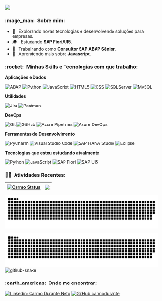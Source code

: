 ![](https://komarev.com/ghpvc/?username=carmodurante&color=006bed)

<h3> :mage_man: &nbsp;Sobre mim: </h3>

- 🤔 &nbsp; Explorando novas tecnologias e desenvolvendo soluções para empresas.
- 🎓 &nbsp; Estudando **SAP Fiori/UI5**.
- 💼 &nbsp; Trabalhando como **Consultor SAP ABAP Sênior**.
- 🌱 &nbsp; Aprendendo mais sobre **Javascript**.

<h3> :rocket: &nbsp;Minhas Skills e Tecnologias com que trabalho:</h3>

**Aplicações e Dados**
  
  ![ABAP](https://img.shields.io/badge/-ABAP-333333?style=flat&logo=sap)
  ![Python](https://img.shields.io/badge/-Python-333333?style=flat&logo=python&logoColor=007ACC)
  ![JavaScript](https://img.shields.io/badge/-JavaScript-333333?style=flat&logo=javascript)
  ![HTML5](https://img.shields.io/badge/-HTML5-333333?style=flat&logo=HTML5)
  ![CSS](https://img.shields.io/badge/-CSS-333333?style=flat&logo=CSS3&logoColor=1572B6)
  ![SQLServer](https://img.shields.io/badge/-SQLServer-333333?style=flat&logo=microsoftsqlserver)
  ![MySQL](https://img.shields.io/badge/-MySQL-333333?style=flat&logo=mysql)

**Utilidades**

  ![Jira](https://img.shields.io/badge/-Jira-333333?style=flat&logo=jira)
  ![Postman](https://img.shields.io/badge/-Postman-333333?style=flat&logo=postman)

**DevOps**

  ![Git](https://img.shields.io/badge/-Git-333333?style=flat&logo=git)
  ![GitHub](https://img.shields.io/badge/-GitHub-333333?style=flat&logo=github)
  ![Azure Pipelines](https://img.shields.io/badge/-Azure%20Pipelines-333333?style=flat&logo=azurepipelines&logoColor=007ACC)
  ![Azure DevOps](https://img.shields.io/badge/-Azure%20DevOps-333333?style=flat&logo=azuredevops&logoColor=007ACC)

**Ferramentas de Desenvolvimento**

  ![PyCharm](https://img.shields.io/badge/-PyCharm-333333?style=flat&logo=pycharm&logoColor=007ACC)
  ![Visual Studio Code](https://img.shields.io/badge/-Visual%20Studio%20Code-333333?style=flat&logo=visual-studio-code&logoColor=007ACC)
  ![SAP HANA Studio](https://img.shields.io/badge/-SAP%20HANA%20Studio-333333?style=flat&logo=sap&logoColor=007ACC)
  ![Eclipse](https://img.shields.io/badge/-Eclipse-333333?style=flat&logo=eclipse-ide&logoColor=2C2255)

**Tecnologias que estou estudando atualmente**

  ![Python](https://img.shields.io/badge/-Python-333333?style=flat&logo=python&logoColor=007ACC)
  ![JavaScript](https://img.shields.io/badge/-JavaScript-333333?style=flat&logo=javascript)
  ![SAP Fiori](https://img.shields.io/badge/-SAP%20Fiori-333333?style=flat&logo=sap)
  ![SAP UI5](https://img.shields.io/badge/-SAP%20UI5-333333?style=flat&logo=sap)
  
<h3> 👨‍💻 &nbsp;Atividades Recentes: </h3>

| <a href="https://github.com/anuraghazra/github-readme-stats"><img align="center" src="https://github-readme-stats-sigma-five.vercel.app/api?username=carmodurante&show_icons=true&include_all_commits=true&theme=dracula&hide_border=true" alt="Carmo Status" /></a> | <a href="https://github.com/anuraghazra/github-readme-stats"><img align="center" src="https://github-readme-stats-sigma-five.vercel.app/api/top-langs/?username=carmodurante&layout=compact&theme=dracula&hide_border=true" /></a> |
| ------------- | ------------- |



  ![Snake animation](https://github.com/carmodurante/carmodurante/blob/output/github-contribution-grid-snake.svg)
<br/>

<picture>
  <source media="(prefers-color-scheme: dark)" srcset="https://raw.githubusercontent.com/platane/platane/output/github-contribution-grid-snake-dark.svg">
  <source media="(prefers-color-scheme: light)" srcset="https://raw.githubusercontent.com/platane/platane/output/github-contribution-grid-snake.svg">
  <img alt="github contribution grid snake animation" src="https://raw.githubusercontent.com/platane/platane/output/github-contribution-grid-snake.svg">
</picture>

<picture>
  <source media="(prefers-color-scheme: dark)" srcset="github-snake-dark.svg" />
  <source media="(prefers-color-scheme: light)" srcset="github-snake.svg" />
  <img alt="github-snake" src="github-snake.svg" />
</picture>

<h3> :earth_americas: &nbsp;Onde me encontrar: </h3> 

[![Linkedin: Carmo Durante Neto](https://img.shields.io/badge/-CarmoDuranteNeto-blue?style=flat-square&logo=Linkedin&logoColor=white&link=https://www.linkedin.com/in/carmo-durante-neto/)](https://www.linkedin.com/in/carmo-durante-neto/)
[![GitHub carmodurante]( https://img.shields.io/github/followers/carmodurante?label=follow&style=social)](https://github.com/carmodurante/)

